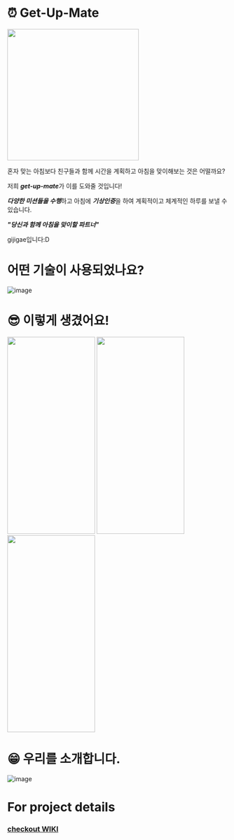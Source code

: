 
# <span>&#9200;</span> Get-Up-Mate
<img src="https://user-images.githubusercontent.com/45649186/95010338-6cb0ff00-0663-11eb-8a26-386e5849b9b0.png" width=300 height=300 />

혼자 맞는 아침보다 친구들과 함께 시간을 계획하고 아침을 맞이해보는 것은 어떨까요?

저희 ***get-up-mate***가 이를 도와줄 것입니다!

***다양한 미션들을 수행***하고 아침에 ***기상인증***을 하여 계획적이고 체계적인 하루를 보낼 수 있습니다.

***"당신과 함께 아침을 맞이할 파트너"***

gijigae입니다:D


# 어떤 기술이 사용되었나요?
![image](https://user-images.githubusercontent.com/45649186/95163851-ba547580-07e3-11eb-9ec7-ee8ea178090d.png)       
   
   
# <span>&#128526;</span> 이렇게 생겼어요!
<div>
<img src="https://user-images.githubusercontent.com/45649186/95163355-a5c3ad80-07e2-11eb-87b4-c9456ea90527.gif" width=200 height=450 />
<img src="https://user-images.githubusercontent.com/45649186/95163419-c429a900-07e2-11eb-9b41-8e8e9dd38e55.gif" width=200 height=450 />
<img src="https://user-images.githubusercontent.com/45649186/95163439-ce4ba780-07e2-11eb-9538-c0aaecdecdf2.gif" width=200 height=450 />
</div>
   
# <span> &#128513;</sapn> 우리를 소개합니다.
![image](https://user-images.githubusercontent.com/45649186/95163580-25517c80-07e3-11eb-9833-ce878d8fae70.png)


# For project details
### [checkout WIKI](https://github.com/codestates/getupmate-client/wiki)
